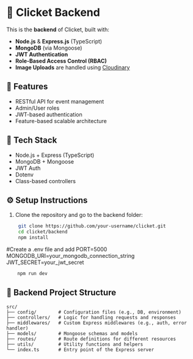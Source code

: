 # 🔧 Clicket Backend

This is the **backend** of Clicket, built with:

- **Node.js** & **Express.js** (TypeScript)
- **MongoDB** (via Mongoose)
- **JWT Authentication**
- **Role-Based Access Control (RBAC)**
- **Image Uploads** are handled using [Cloudinary](https://cloudinary.com/)

## 🚀 Features

- RESTful API for event management
- Admin/User roles
- JWT-based authentication
- Feature-based scalable architecture

## 🧰 Tech Stack

- Node.js + Express (TypeScript)
- MongoDB + Mongoose
- JWT Auth
- Dotenv
- Class-based controllers

## ⚙️ Setup Instructions

1. Clone the repository and go to the backend folder:

   ```bash
    git clone https://github.com/your-username/clicket.git
    cd clicket/backend
    npm install

#Create a .env file and add
PORT=5000
MONGODB_URI=your_mongodb_connection_string
JWT_SECRET=your_jwt_secret

   ```bash
       npm run dev
   ```

## 📁 Backend Project Structure
```
src/
├── config/        # Configuration files (e.g., DB, environment)
├── controllers/   # Logic for handling requests and responses
├── middlewares/   # Custom Express middlewares (e.g., auth, error handler)
├── models/        # Mongoose schemas and models
├── routes/        # Route definitions for different resources
├── utils/         # Utility functions and helpers
└── index.ts       # Entry point of the Express server
```




